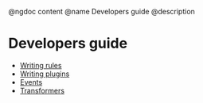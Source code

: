 @ngdoc content
@name Developers guide
@description

# Developers guide

- [Writing rules](/dev/writing-rules.html)
- [Writing plugins](/dev/writing-plugins.html)
- [Events](/dev/events.html)
- [Transformers](/dev/transformers.html)
